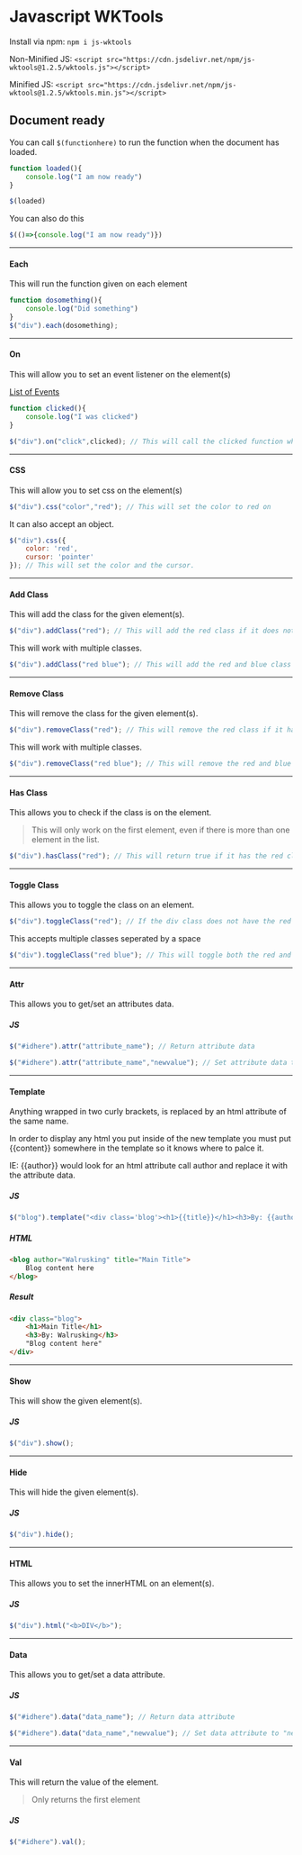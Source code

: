 # Javascript WKTools

Install via npm: `npm i js-wktools`

Non-Minified JS: `<script src="https://cdn.jsdelivr.net/npm/js-wktools@1.2.5/wktools.js"></script>`

Minified JS: `<script src="https://cdn.jsdelivr.net/npm/js-wktools@1.2.5/wktools.min.js"></script>`

## Document ready

You can call `$(functionhere)` to run the function when the document has loaded.

```javascript
function loaded(){
    console.log("I am now ready")
}

$(loaded)
```

You can also do this

```javascript
$(()=>{console.log("I am now ready")})
```

---

#### Each

This will run the function given on each element

```javascript
function dosomething(){
    console.log("Did something")
}
$("div").each(dosomething);
```

---

#### On

This will allow you to set an event listener on the element(s)

[List of Events](https://www.w3schools.com/jsref/dom_obj_event.asp)

```javascript
function clicked(){
    console.log("I was clicked")
}

$("div").on("click",clicked); // This will call the clicked function when you click on a div
```

---

#### CSS

This will allow you to set css on the element(s)

```javascript
$("div").css("color","red"); // This will set the color to red on
```

It can also accept an object.

```javascript
$("div").css({
    color: 'red',
    cursor: 'pointer'
}); // This will set the color and the cursor.
```

---

#### Add Class

This will add the class for the given element(s).

```javascript
$("div").addClass("red"); // This will add the red class if it does not have it
```

This will work with multiple classes.

```javascript
$("div").addClass("red blue"); // This will add the red and blue class if it does not have them
```

---

#### Remove Class

This will remove the class for the given element(s).

```javascript
$("div").removeClass("red"); // This will remove the red class if it has it
```

This will work with multiple classes.

```javascript
$("div").removeClass("red blue"); // This will remove the red and blue class if it has them
```

---

#### Has Class

This allows you to check if the class is on the element.

> This will only work on the first element, even if there is more than one element in the list.

```javascript
$("div").hasClass("red"); // This will return true if it has the red class or false if it doesnt
```

---

#### Toggle Class

This allows you to toggle the class on an element.

```javascript
$("div").toggleClass("red"); // If the div class does not have the red class it will be added or removed if it does have it
```

This accepts multiple classes seperated by a space

```javascript
$("div").toggleClass("red blue"); // This will toggle both the red and blue class
```

---

#### Attr

This allows you to get/set an attributes data.

##### JS
```javascript
$("#idhere").attr("attribute_name"); // Return attribute data

$("#idhere").attr("attribute_name","newvalue"); // Set attribute data to "newvalue"
```

---

#### Template

Anything wrapped in two curly brackets, is replaced by an html attribute of the same name.

In order to display any html you put inside of the new template you must put {{content}} somewhere in the template so it knows where to palce it.

IE: {{author}} would look for an html attribute call author and replace it with the attribute data.

##### JS
```javascript
$("blog").template("<div class='blog'><h1>{{title}}</h1><h3>By: {{author}}</h3>{{content}}</div>");
```

##### HTML
```html
<blog author="Walrusking" title="Main Title">
    Blog content here
</blog>
```

##### Result
```html
<div class="blog">
    <h1>Main Title</h1>
    <h3>By: Walrusking</h3>
    "Blog content here"
</div>
```

---

#### Show

This will show the given element(s).

##### JS
```javascript
$("div").show();
```

---

#### Hide

This will hide the given element(s).

##### JS
```javascript
$("div").hide();
```

---

#### HTML

This allows you to set the innerHTML on an element(s).

##### JS
```javascript
$("div").html("<b>DIV</b>");
```

---

#### Data

This allows you to get/set a data attribute.

##### JS
```javascript
$("#idhere").data("data_name"); // Return data attribute

$("#idhere").data("data_name","newvalue"); // Set data attribute to "newvalue"
```

---

#### Val

This will return the value of the element.

> Only returns the first element

##### JS
```javascript
$("#idhere").val();
```
